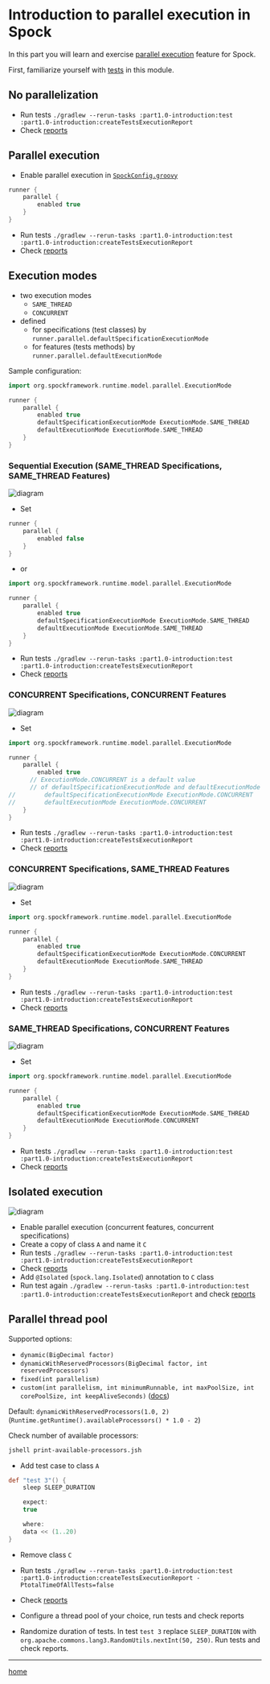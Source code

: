 # Introduction to parallel execution in Spock

In this part you will learn and
exercise [parallel execution](https://spockframework.org/spock/docs/2.3/parallel_execution.html) feature for Spock.

First, familiarize yourself with [tests](src/test/groovy) in this module.

## No parallelization

- Run tests `./gradlew --rerun-tasks :part1.0-introduction:test :part1.0-introduction:createTestsExecutionReport`
- Check [reports](build/reports/tests-execution/html/test.html)

## Parallel execution

- Enable parallel execution
  in [`SpockConfig.groovy`](src/test/resources/SpockConfig.groovy)

```groovy
runner {
    parallel {
        enabled true
    }
}
```

- Run tests `./gradlew --rerun-tasks :part1.0-introduction:test :part1.0-introduction:createTestsExecutionReport`
- Check [reports](build/reports/tests-execution/html/test.html)

## Execution modes

- two execution modes
    - `SAME_THREAD`
    - `CONCURRENT`
- defined
    - for specifications (test classes) by `runner.parallel.defaultSpecificationExecutionMode`
    - for features (tests methods) by `runner.parallel.defaultExecutionMode`

Sample configuration:
```groovy
import org.spockframework.runtime.model.parallel.ExecutionMode

runner {
    parallel {
        enabled true
        defaultSpecificationExecutionMode ExecutionMode.SAME_THREAD
        defaultExecutionMode ExecutionMode.SAME_THREAD
    }
}
```

### Sequential Execution (SAME_THREAD Specifications, SAME_THREAD Features)

![diagram](.readme/README-SAME_THREAD-Specifications-SAME_THREAD-Features.svg)

- Set

```groovy
runner {
    parallel {
        enabled false
    }
}
```
- or

```groovy
import org.spockframework.runtime.model.parallel.ExecutionMode

runner {
    parallel {
        enabled true
        defaultSpecificationExecutionMode ExecutionMode.SAME_THREAD
        defaultExecutionMode ExecutionMode.SAME_THREAD
    }
}
```

- Run tests `./gradlew --rerun-tasks :part1.0-introduction:test :part1.0-introduction:createTestsExecutionReport`
- Check [reports](build/reports/tests-execution/html/test.html)

### CONCURRENT Specifications, CONCURRENT Features

![diagram](.readme/README-CONCURRENT-Specifications-CONCURRENT-Features.svg)

- Set

```groovy
import org.spockframework.runtime.model.parallel.ExecutionMode

runner {
    parallel {
        enabled true
      // ExecutionMode.CONCURRENT is a default value 
      // of defaultSpecificationExecutionMode and defaultExecutionMode
//        defaultSpecificationExecutionMode ExecutionMode.CONCURRENT
//        defaultExecutionMode ExecutionMode.CONCURRENT
    }
}
```

- Run tests `./gradlew --rerun-tasks :part1.0-introduction:test :part1.0-introduction:createTestsExecutionReport`
- Check [reports](build/reports/tests-execution/html/test.html)

### CONCURRENT Specifications, SAME_THREAD Features

![diagram](.readme/README-CONCURRENT-Specifications-SAME_THREAD-Features.svg)

- Set

```groovy
import org.spockframework.runtime.model.parallel.ExecutionMode

runner {
    parallel {
        enabled true
        defaultSpecificationExecutionMode ExecutionMode.CONCURRENT
        defaultExecutionMode ExecutionMode.SAME_THREAD
    }
}
```

- Run tests `./gradlew --rerun-tasks :part1.0-introduction:test :part1.0-introduction:createTestsExecutionReport`
- Check [reports](build/reports/tests-execution/html/test.html)

### SAME_THREAD Specifications, CONCURRENT Features

![diagram](.readme/README-SAME_THREAD-Specifications-CONCURRENT-Features.svg)

- Set

```groovy
import org.spockframework.runtime.model.parallel.ExecutionMode

runner {
    parallel {
        enabled true
        defaultSpecificationExecutionMode ExecutionMode.SAME_THREAD
        defaultExecutionMode ExecutionMode.CONCURRENT
    }
}
```

- Run tests `./gradlew --rerun-tasks :part1.0-introduction:test :part1.0-introduction:createTestsExecutionReport`
- Check [reports](build/reports/tests-execution/html/test.html)

## Isolated execution

![diagram](.readme/README-Isolated.svg)

- Enable parallel execution (concurrent features, concurrent specifications)
- Create a copy of class `A` and name it `C`
- Run tests `./gradlew --rerun-tasks :part1.0-introduction:test :part1.0-introduction:createTestsExecutionReport`
- Check [reports](build/reports/tests-execution/html/test.html)
- Add `@Isolated` (`spock.lang.Isolated`) annotation to `C` class
- Run test again `./gradlew --rerun-tasks :part1.0-introduction:test :part1.0-introduction:createTestsExecutionReport`
  and check [reports](build/reports/tests-execution/html/test.html)

## Parallel thread pool

Supported options:

- `dynamic(BigDecimal factor)`
- `dynamicWithReservedProcessors(BigDecimal factor, int reservedProcessors)`
- `fixed(int parallelism)`
- `custom(int parallelism, int minimumRunnable, int maxPoolSize, int corePoolSize, int keepAliveSeconds)` ([docs](https://spockframework.org/spock/javadoc/2.3/spock/config/ParallelConfiguration.html#custom(int,int,int,int,int)))

Default: `dynamicWithReservedProcessors(1.0, 2)` (`Runtime.getRuntime().availableProcessors() * 1.0 - 2`)

Check number of available processors:

```sh
jshell print-available-processors.jsh
```

- Add test case to class `A`

```groovy
def "test 3"() {
    sleep SLEEP_DURATION

    expect:
    true

    where:
    data << (1..20)
}
```

- Remove class `C`

- Run
  tests `./gradlew --rerun-tasks :part1.0-introduction:test :part1.0-introduction:createTestsExecutionReport -PtotalTimeOfAllTests=false`
- Check [reports](build/reports/tests-execution/html/test.html)
- Configure a thread pool of your choice, run tests and check reports
- Randomize duration of tests. In test `test 3` replace `SLEEP_DURATION`
  with `org.apache.commons.lang3.RandomUtils.nextInt(50, 250)`. Run tests and check reports.

---

[home](../README.md)
